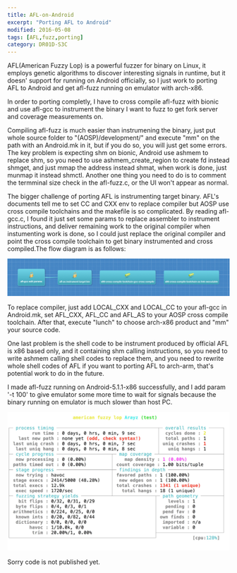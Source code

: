 ```yaml
---
title: AFL-on-Android
excerpt: "Porting AFL to Android"
modified: 2016-05-08
tags: [AFL,fuzz,porting]
category: DR01D-S3C
---
```


AFL(American Fuzzy Lop) is a powerful fuzzer for binary on Linux, it employs 
genetic algorithms to discover interesting signals in runtime, but it doesn'
support for running on Android officially, so I just work to porting AFL to
Android and get afl-fuzz running on emulator with arch-x86.

In order to porting completly, I have to cross compile afl-fuzz with bionic 
and use afl-gcc to instrument the binary I want to fuzz to get fork server 
and coverage measurements on. 

Compiling afl-fuzz is much easier than instrumening the binary, just put whole 
source folder to "(AOSP)/development/" and execute "mm" on the path with an 
Android.mk in it, but if you do so, you will just get some errors. The key 
problem is expecting shm on bionic, Android use ashmem to replace shm, so you 
need to use ashmem_create_region to create fd instead shmget, and just mmap 
the address instead shmat, when work is done, just munmap it instead shmctl.
Another one thing you need to do is to comment the termminal size check in the 
afl-fuzz.c, or the UI won't appear as normal.  

The bigger challenge of porting AFL is instrumenting target binary. AFL's 
documents tell me to set CC and CXX env to replace compiler but AOSP use cross 
compile toolchains and the makefile is so complicated. By reading afl-gcc.c, 
I found it just set some params to replace assembler to instrument instructions, 
and deliver remaining work to the original compiler when instumenting work is 
done, so I could just replace the original compiler and point the cross compile 
toolchain to get binary instrumented and cross compiled.The flow diagram is as follows:

![flow-diagram](/images/flow-diagram.jpg)

To replace compiler, just add LOCAL_CXX and LOCAL_CC to your afl-gcc in Android.mk,
set AFL_CXX, AFL_CC and AFL_AS to your AOSP cross compile toolchain. After that, 
execute "lunch" to choose arch-x86 product and "mm" your source code.

One last problem is the shell code to be instrument produced by official AFL is x86 
based only, and it containing shm calling instructions, so you need to write ashmem 
calling shell codes to replace them, and you need to rewrite whole shell codes of AFL 
if you want to porting AFL to arch-arm, that's potential work to do in the future.

I made afl-fuzz running on Android-5.1.1-x86 successfully, and I add param '-t 100' to 
give emulator some more time to wait for signals because the binary running on emulator 
is much slower than host PC.  

![afl-fuzz](/images/afl-fuzz.jpg)

Sorry code is not published yet.
